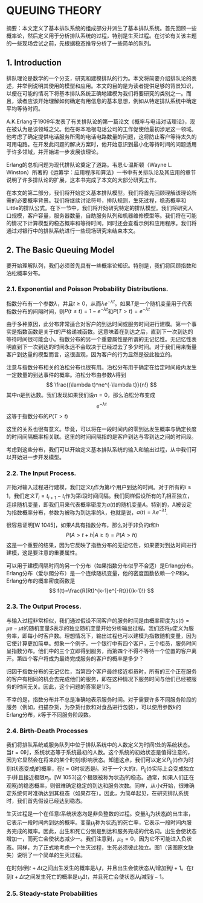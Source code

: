 # QUEUING THEORY

摘要：本文定义了基本排队系统的组成部分并派生了基本排队系统。首先回顾一些概率论，然后定义用于分析排队系统的过程，特别是生灭过程。在讨论有关该主题的一些现场尝试之前，先根据稳态推导分析了一些简单的队列。

## 1. Introduction

排队理论是数学的一个分支，研究和建模排队的行为。本文将简要介绍排队论的表述，并举例说明其使用的模型和应用。本文的目的是为读者提供足够的背景知识，以便在可能的情况下将基本排队系统正确地建模为我们将要研究的类别之一。而且，读者应该开始理解如何确定有用信息的基本思想，例如从特定排队系统中确定平均等待时间。

A.K.Erlang于1909年发表了有关排队论的第一篇论文《概率与电话对话理论》，现在被认为是该领域之父。他在哥本哈根电话公司的工作促使他最初涉足这一领域。他考虑了确定提供电话服务所需的电话电路数量的问题，这将防止客户等待太久的可用电路。在开发此问题的解决方案时，他开始意识到最小化等待时间的问题适用于许多领域，并开始进一步发展该理论。

Erlang的总机问题为现代排队论奠定了道路。韦恩·L·温斯顿（Wayne L. Winston）所著的《运筹学：应用程序和算法》一书中有关排队论及其应用的章节说明了许多排队论的扩展，这本书完成了本文的大部分研究工作。

在本文的第二部分，我们将开始定义基本排队模型。我们将首先回顾理解该理论所需的必要概率背景。我们将继续讨论符号，排队规则，生死过程，稳态概率和Little的排队公式。在下一节中，我们将开始研究特定的排队模型。我们将研究人口规模，客户容量，服务器数量，自助服务队列和机器维修模型等。我们将在可能的情况下计算模型的稳态概率和等待时间，同时还会查看示例和应用程序。我们将通过对银行中的排队系统进行一些现场研究来结束本文。

## 2. The Basic Queuing Model

要开始理解队列，我们必须首先具有一些概率论知识。特别是，我们将回顾指数和泊松概率分布。

### 2.1. Exponential and Poisson Probability Distributions.

指数分布有一个参数$\lambda$，并且$t\ge0$，从而$\lambda e^{-\lambda t}$。如果$T$是一个随机变量用于代表指数分布的间隔时间，则$P(t \le t)=1-e^{-\lambda t}$和$P(T \gt t)=e^{-\lambda t}$

由于多种原因，此分布非常适合对客户的到达时间或服务时间进行建模。第一个事实是指数函数是关于$t$的严格递减函数。这意味着在到达之后，直到下一次到达的等待时间很可能会小。指数分布的另一个重要属性是所谓的无记忆性。无记忆性表明直到下一次到达的时间永远不会取决于已经过去了多少时间。对于我们用来衡量客户到达量的模型而言，这很直观，因为客户的行为显然是彼此独立的。

注意与指数分布相关的泊松分布也很有用。泊松分布用于确定在给定时间段内发生一定数量的到达事件的概率。泊松分布由参数$\lambda$得到
$$
\frac{(\lambda t)^ne^{-\lambda t}}{n!}
$$
其中$n$是到达数。我们发现如果我们设$n=0$，那么泊松分布变成
$$
e^{-\lambda t}
$$
这等于指数分布的$P(T>t)$

这里的关系也很有意义。毕竟，可以将在一段时间内的零到达发生概率与确定长度的时间间隔概率相关联。这里的时间间隔指的是客户到达与零到达之间的时间段。

考虑到这些分布，我们可以开始定义基本排队系统的输入和输出过程，从中我们可以开始进一步开发模型。

### 2.2. The Input Process.

开始对输入过程进行建模，我们定义$t_i$作为第$i$个用户到达的时间。对于所有的$i \ge 1$，我们定义$T_i=t_{i+1}-t_i$作为第$i$段时间间隔。我们同样假设所有的$T_i$相互独立，连续随机变量，即我们用来代表概率密度为$a(t)$的随机变量$A$。特别的，A被设定为指数概率分布，参数为被称为到达率的$\lambda$，也就是说，$a(t)=\lambda e^{-\lambda t}$.

很容易证明[W 1045]，如果$A$具有指数分布，那么对于非负的$t$和$h$
$$
P(A>t+h|A\ge t)=P(A>h)
$$
这是一个重要的结果，因为它反映了指数分布的无记忆性，如果要对到达时间进行建模，这是要注意的重要属性。

可以用于建模间隔时间的另一个分布（如果指数分布似乎不合适）是Erlang分布。Erlang分布（爱尔朗分布）是一个连续随机变量，他的密度函数依赖一个$R$和$k$。Erlang分布的概率密度函数是
$$
f(t)=\frac{R(Rt)^{k-1}e^{-Rt}}{(k-1)!}
$$

### 2.3. The Output Process.

与输入过程非常相似，我们通过假设不同客户的服务时间是由概率密度为$s(t)=μe-μt$的随机变量$S$表示的独立随机变量开始分析输出过程。我们还将$μ$定义为服务率，即每小时客户数。理想情况下，输出过程也可以建模为指数随机变量，因为它使计算更加简单。想象一个例子，一个银行中有四个客户，三个柜员，服务时间呈指数分布。他们中的三个立即得到服务，而第四个不得不等待一个位置的客户离开。第四个客户将成为最终完成服务的客户的概率是多少？

归因于指数分布的无记忆性，当第四个客户最终接近柜员时，所有的三个正在服务的客户有相同的机会去完成他们的服务，即在这种情况下服务时间与他们已经被服务的时间无关。因此，这个问题的答案是$1/3$。

不幸的是，指数分布并不总是准确地表示服务时间。对于需要许多不同服务阶段的服务（例如，扫描杂货，为杂货付款和对食品进行包装），可以使用参数$k$的Erlang分布，$k$等于不同服务阶段数。

### 2.4. Birth-Death Processes

我们将排队系统或服务队列中位于排队系统中的人数定义为时间$t$处的系统状态。当$t=0$时，系统状态等于系统最初的人数。这个系统的初始状态是值得注意的，因为它显然会在将来的某个时刻$t$影响状态。知道这点，我们可以定义$P_{ij}(t)$作为时刻$t$状态变成$j$的概率，在$t=0$时状态是$i$。对于一个大的$t$，$P_{ij}(t)$实际上会变成独立于$i$并且接近极限$\pi _j$。[W 1053]这个极限被称为状态$j$的稳态。通常，如果人们正在观察$j$的稳态概率，则很难确定稳定的到达和服务次数。同样，从小$t$开始，很难确定系统何时准确达到其稳态（如果存在）。因此，为简单起见，在研究排队系统时，我们首先假设已经达到稳态。

生灭过程是一个在任意$t$系统状态均是非负整数的过程。变量$\lambda_j$为状态$j$的出生率，它表示一段时间内到达的概率。变量$μ_j$称为状态$j$的死亡率，它表示一段时间内服务完成的概率。因此，出生和死亡分别是到达和服务完成的代名词。出生会使状态增加一，而死亡会使状态减少一。我们注意到，$μ_0= 0$，因为它不可能进入负状态。同样，为了正式地考虑一个生灭过程，生死必须彼此独立。图1（该图原文缺失）说明了一个简单的生灭过程。

在时刻$t$到$t+\Delta t$之间出生发生的概率是$\lambda_i t$，并且出生会使状态从$j$增加到$j+1$。在$t$到$t+\Delta t$之间发生死亡的概率是$u_j\Delta t$，并且死亡会使状态从$j$减到$j-1$。

### 2.5. Steady-state Probabilities


